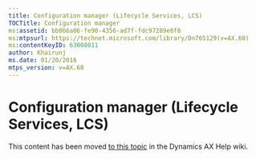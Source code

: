 ```yaml
---
title: Configuration manager (Lifecycle Services, LCS)
TOCTitle: Configuration manager
ms:assetid: bb066a06-fe90-4356-ad7f-fdc97289e0f8
ms:mtpsurl: https://technet.microsoft.com/library/Dn765129(v=AX.60)
ms:contentKeyID: 63008011
author: Khairunj
ms.date: 01/20/2016
mtps_version: v=AX.60
---
```


# Configuration manager (Lifecycle Services, LCS) 


This content has been moved [to this topic](https://ax.help.dynamics.com/en/wiki/configuration-manager-lifecycle-services-lcs/) in the Dynamics AX Help wiki.

  


